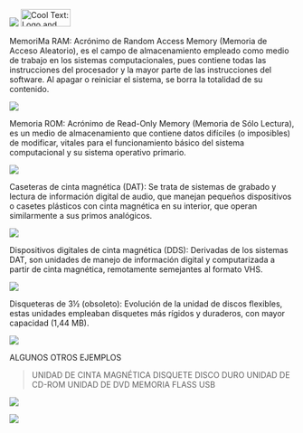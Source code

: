
![](https://images.cooltext.com/5136784.png)
<a href="http://cooltext.com" target="_top"><img src="https://cooltext.com/images/ct_button.gif" width="88" height="31" alt="Cool Text: Logo and Graphics Generator" /></a>

MemoriMa RAM: Acrónimo de Random Access Memory (Memoria de Acceso Aleatorio), es el campo de almacenamiento empleado como medio de trabajo en los sistemas computacionales, pues contiene todas las instrucciones del procesador y la mayor parte de las instrucciones del software. Al apagar o reiniciar el sistema, se borra la totalidad de su contenido.

![](https://www.comeros.com.ar/wp-content/uploads/2018/03/27652-ADATA-AD4U2400316G17-S-1.jpg)

 Memoria ROM: Acrónimo de Read-Only Memory (Memoria de Sólo Lectura), es un medio de almacenamiento que contiene datos difíciles (o imposibles) de modificar, vitales para el funcionamiento básico del sistema computacional y su sistema operativo primario.

 ![](https://www.informatica-hoy.com.ar/memoria-ram/imagenes/memoria-rom_clip_image012.jpg)

 Caseteras de cinta magnética (DAT): Se trata de sistemas de grabado y lectura de información digital de audio, que manejan pequeños dispositivos o casetes plásticos con cinta magnética en su interior, que operan similarmente a sus primos analógicos.

![](https://encrypted-tbn0.gstatic.com/images?q=tbn:ANd9GcSViwVA2fZehYRk53uu9CGc9rm9ouMJx8_GyL64pYsNZ8r8oezY)

 Dispositivos digitales de cinta magnética (DDS): Derivadas de los sistemas DAT, son unidades de manejo de información digital y computarizada a partir de cinta magnética, remotamente semejantes al formato VHS.

![](https://cobach1oec358.files.wordpress.com/2014/11/img6-3.jpg)

 Disqueteras de 3½ (obsoleto): Evolución de la unidad de discos flexibles, estas unidades empleaban disquetes más rígidos y duraderos, con mayor capacidad (1,44 MB).

![](https://i.ytimg.com/vi/8bO3o7kNnH0/hqdefault.jpg)

ALGUNOS OTROS EJEMPLOS

> UNIDAD DE CINTA MAGNÉTICA
> DISQUETE
> DISCO DURO
> UNIDAD DE CD-ROM
> UNIDAD DE DVD
> MEMORIA FLASS
> USB

![](https://encrypted-tbn0.gstatic.com/images?q=tbn:ANd9GcSO-Ges_J3cb6n2yXjg2aoQo_swMX7JaIW_Tf0Hk3lsC4BaF_fy)

![ ](https://image.slidesharecdn.com/presentacin-141105192158-conversion-gate02/95/dispositivos-de-almacenamiento-2-638.jpg?cb=1415215527)
